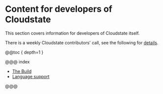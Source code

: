 # Content for developers of Cloudstate

This section covers information for developers of Cloudstate itself.

There is a weekly Cloudstate contributors' call, see the following for [details](https://calendar.google.com/event?action=TEMPLATE&tmeid=MXNmaXA4Y3NndjBrbm1wN2N2aWNja2ZjdW1fMjAxOTA5MTdUMjAwMDAwWiBsaWdodGJlbmQuY29tX3RrMDF0cDF0MjRjaGwwODlqZmZhaXQwdGM4QGc&tmsrc=lightbend.com_tk01tp1t24chl089jffait0tc8%40group.calendar.google.com&scp=ALL).

@@toc { depth=1 }

@@@ index

* [The Build](thebuild.md)
* [Language support](language-support/index.md)

@@@
